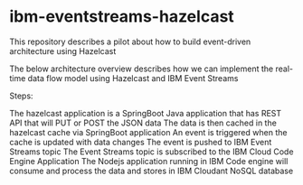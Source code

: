 # ibm-eventstreams-hazelcast
This repository describes a pilot about how to build event-driven architecture using Hazelcast

The below architecture overview describes how we can implement the real-time data flow model using Hazelcast and IBM Event Streams




Steps:

The hazelcast application is a SpringBoot Java application that has REST API that will PUT or POST the JSON data
The data is then cached in the hazelcast cache via SpringBoot application
An event is triggered when the cache is updated with data changes
The event is pushed to IBM Event Streams topic
The Event Streams topic is subscribed to the IBM Cloud Code Engine Application
The Nodejs application running in IBM Code engine will consume and process the data and stores in IBM Cloudant NoSQL database
